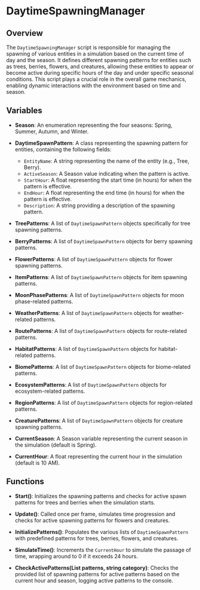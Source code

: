# DaytimeSpawningManager

## Overview
The `DaytimeSpawningManager` script is responsible for managing the spawning of various entities in a simulation based on the current time of day and the season. It defines different spawning patterns for entities such as trees, berries, flowers, and creatures, allowing these entities to appear or become active during specific hours of the day and under specific seasonal conditions. This script plays a crucial role in the overall game mechanics, enabling dynamic interactions with the environment based on time and season.

## Variables

- **Season**: An enumeration representing the four seasons: Spring, Summer, Autumn, and Winter.
  
- **DaytimeSpawnPattern**: A class representing the spawning pattern for entities, containing the following fields:
  - `EntityName`: A string representing the name of the entity (e.g., Tree, Berry).
  - `ActiveSeason`: A Season value indicating when the pattern is active.
  - `StartHour`: A float representing the start time (in hours) for when the pattern is effective.
  - `EndHour`: A float representing the end time (in hours) for when the pattern is effective.
  - `Description`: A string providing a description of the spawning pattern.

- **TreePatterns**: A list of `DaytimeSpawnPattern` objects specifically for tree spawning patterns.
- **BerryPatterns**: A list of `DaytimeSpawnPattern` objects for berry spawning patterns.
- **FlowerPatterns**: A list of `DaytimeSpawnPattern` objects for flower spawning patterns.
- **ItemPatterns**: A list of `DaytimeSpawnPattern` objects for item spawning patterns.
- **MoonPhasePatterns**: A list of `DaytimeSpawnPattern` objects for moon phase-related patterns.
- **WeatherPatterns**: A list of `DaytimeSpawnPattern` objects for weather-related patterns.
- **RoutePatterns**: A list of `DaytimeSpawnPattern` objects for route-related patterns.
- **HabitatPatterns**: A list of `DaytimeSpawnPattern` objects for habitat-related patterns.
- **BiomePatterns**: A list of `DaytimeSpawnPattern` objects for biome-related patterns.
- **EcosystemPatterns**: A list of `DaytimeSpawnPattern` objects for ecosystem-related patterns.
- **RegionPatterns**: A list of `DaytimeSpawnPattern` objects for region-related patterns.
- **CreaturePatterns**: A list of `DaytimeSpawnPattern` objects for creature spawning patterns.
- **CurrentSeason**: A Season variable representing the current season in the simulation (default is Spring).
- **CurrentHour**: A float representing the current hour in the simulation (default is 10 AM).

## Functions

- **Start()**: Initializes the spawning patterns and checks for active spawn patterns for trees and berries when the simulation starts.

- **Update()**: Called once per frame, simulates time progression and checks for active spawning patterns for flowers and creatures.

- **InitializePatterns()**: Populates the various lists of `DaytimeSpawnPattern` with predefined patterns for trees, berries, flowers, and creatures.

- **SimulateTime()**: Increments the `CurrentHour` to simulate the passage of time, wrapping around to 0 if it exceeds 24 hours.

- **CheckActivePatterns(List<DaytimeSpawnPattern> patterns, string category)**: Checks the provided list of spawning patterns for active patterns based on the current hour and season, logging active patterns to the console.